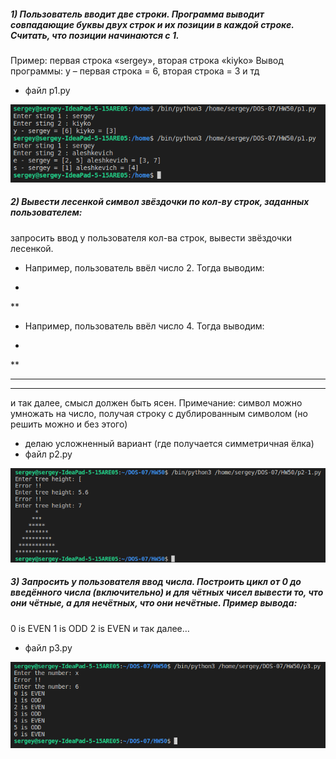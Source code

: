 ##### 1) Пользователь вводит две строки. Программа выводит совпадающие буквы двух строк и их позиции в каждой строке. Считать, что позиции начинаются с 1.
Пример: первая строка «sergey», вторая строка «kiyko»
Вывод программы:
y – первая строка = 6, вторая строка = 3
и тд

- файл p1.py

![N|Solid](https://github.com/serwol2/DOS-07/blob/HW50-Python/HW50/screenshot-hw50-p1-1.png)

##### 2) Вывести лесенкой символ звёздочки по кол-ву строк, заданных пользователем:
запросить ввод у пользователя кол-ва строк, вывести звёздочки лесенкой.
- Например, пользователь ввёл число 2. Тогда выводим:
*
**
- Например, пользователь ввёл число 4. Тогда выводим:
*
**
***
****
и так далее, смысл должен быть ясен. 
Примечание: символ можно умножать на число, получая строку с дублированным символом 
(но решить можно и без этого)

- делаю усложненный вариант (где получается симметричная ёлка)
- файл p2.py

![N|Solid](https://github.com/serwol2/DOS-07/blob/HW50-Python/HW50/screenshot-hw50-p2-1.png)

##### 3) Запросить у пользователя ввод числа. Построить цикл от 0 до введённого числа (включительно) и для чётных чисел вывести то, что они чётные, а для нечётных, что они нечётные. Пример вывода:
0 is EVEN
1 is ODD
2 is EVEN
и так далее…

- файл p3.py

![N|Solid](https://github.com/serwol2/DOS-07/blob/HW50-Python/HW50/screenshot-hw50-p3-1.png)
